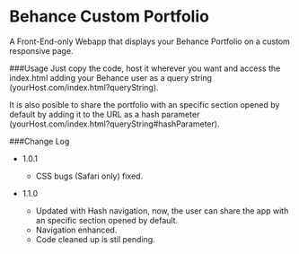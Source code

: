 Behance Custom Portfolio
================

A Front-End-only Webapp that displays your Behance Portfolio on a custom responsive page.

###Usage
Just copy the code, host it wherever you want and access the index.html adding your Behance user as a query string (yourHost.com/index.html?queryString).

It is also posible to share the portfolio with an specific section opened by default by adding it to the URL as a hash parameter (yourHost.com/index.html?queryString#hashParameter).


###Change Log
- 1.0.1
  - CSS bugs (Safari only) fixed.

- 1.1.0
  - Updated with Hash navigation, now, the user can share the app with an specific section opened by default.
  - Navigation enhanced.
  - Code cleaned up is stil pending.
